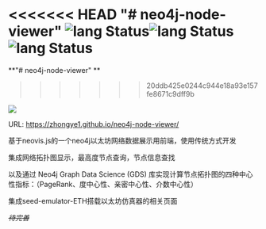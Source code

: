 <<<<<<< HEAD
"# neo4j-node-viewer" ![lang Status](https://img.shields.io/badge/前端-HTML,CSS,JS-orange.svg)![lang Status](https://img.shields.io/badge/技术栈-Neovis，seedemu，websocket-blue.svg)![lang Status](https://img.shields.io/badge/后端-Neo4j-blue.svg)
=======
**"# neo4j-node-viewer" **
>>>>>>> 20ddb425e0244c944e18a93e157fe8671c9dff9b

![](https://free-img.400040.xyz/4/2025/03/16/67d6e62979d3f.png)

URL:  https://zhongye1.github.io/neo4j-node-viewer/

基于neovis.js的一个neo4j以太坊网络数据展示用前端，使用传统方式开发

集成网络拓扑图显示，最高度节点查询，节点信息查找

以及通过 Neo4j Graph Data Science (GDS) 库实现计算节点拓扑图的四种中心性指标：（PageRank、度中心性、亲密中心性、介数中心性）

集成seed-emulator-ETH搭载以太坊仿真器的相关页面



<s>*待完善*</s>




